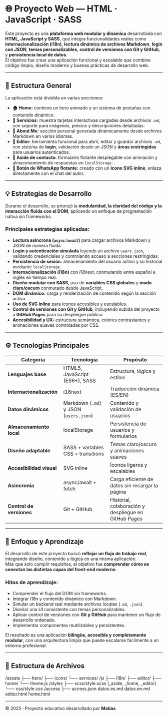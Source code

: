 # 🌐 Proyecto Web — HTML · JavaScript · SASS

Este proyecto es una **plataforma web modular y dinámica** desarrollada con **HTML, JavaScript y SASS**, que integra funcionalidades reales como **internacionalización (i18n)**, **lectura dinámica de archivos Markdown**, **login con JSON**, **temas personalizables**, **control de versiones con Git y GitHub**, y **persistencia local de datos**.  
El objetivo fue crear una aplicación funcional y escalable que combine código limpio, diseño moderno y buenas prácticas de desarrollo web.

---

## 🧭 Estructura General

La aplicación está dividida en varias secciones:

- **🏠 Home:** contiene un hero animado y un sistema de pestañas con contenido dinámico.  
- **💼 Servicios:** muestra tarjetas interactivas cargadas desde archivos `.md`, con soporte para imágenes, precios y descripciones detalladas.  
- **👤 About Me:** sección personal generada dinámicamente desde archivos Markdown en varios idiomas.  
- **📝 Editor:** herramienta funcional para abrir, editar y guardar archivos `.md`, con sistema de **login**, validación desde un JSON y **áreas restringidas** para usuarios autenticados.  
- **📨 Aside de contacto:** formulario flotante desplegable con animación y almacenamiento de respuestas en `localStorage`.  
- **💬 Botón de WhatsApp flotante:** creado con un **ícono SVG inline**, enlaza directamente con el chat del autor.

---

## 💡 Estrategias de Desarrollo

Durante el desarrollo, se priorizó la **modularidad, la claridad del código y la interacción fluida con el DOM**, aplicando un enfoque de programación nativa sin frameworks.

### Principales estrategias aplicadas:
- **Lectura asíncrona (`async/await`)** para cargar archivos Markdown y JSON de manera fluida.  
- **Login y autenticación simulada** leyendo un archivo `users.json`, validando credenciales y controlando acceso a secciones restringidas.  
- **Persistencia de sesión**: almacenamiento del usuario activo y su historial mediante `localStorage`.  
- **Internacionalización (i18n)** con *i18next*, conmutando entre español e inglés en tiempo real.  
- **Diseño modular con SASS**, uso de **variables CSS globales** y **modo claro/oscuro** conmutado desde JavaScript.  
- **DOM dinámico:** carga y renderización de contenido según la sección activa.  
- **Uso de SVG inline** para íconos accesibles y escalables.  
- **Control de versiones con Git y GitHub**, incluyendo subida del proyecto a **GitHub Pages** para su despliegue público.  
- **Accesibilidad y UX:** estructura semántica, colores contrastantes y animaciones suaves controladas por CSS.

---

## ⚙️ Tecnologías Principales

| Categoría | Tecnología | Propósito |
|------------|-------------|------------|
| **Lenguajes base** | HTML5, JavaScript (ES6+), SASS | Estructura, lógica y estilos |
| **Internacionalización** | i18next | Traducción dinámica (ES/EN) |
| **Datos dinámicos** | Markdown (`.md`) y JSON (`users.json`) | Contenido y validación de usuarios |
| **Almacenamiento local** | localStorage | Persistencia de usuarios y formularios |
| **Diseño adaptable** | SASS + variables CSS + transitions | Temas claro/oscuro y animaciones suaves |
| **Accesibilidad visual** | SVG inline | Íconos ligeros y escalables |
| **Asincronía** | async/await + fetch | Carga eficiente de datos sin recargar la página |
| **Control de versiones** | Git + GitHub | Historial, colaboración y despliegue en GitHub Pages |

---

## 🚀 Enfoque y Aprendizaje

El desarrollo de este proyecto buscó **reflejar un flujo de trabajo real**, integrando diseño, contenido y lógica en una misma aplicación.  
Más que solo cumplir requisitos, el objetivo fue **comprender cómo se conectan las distintas capas del front-end moderno**.

### Hitos de aprendizaje:
- Comprender el flujo del DOM sin frameworks.  
- Integrar i18n y contenido dinámico con Markdown.  
- Simular un backend real mediante archivos locales (`.md`, `.json`).  
- Diseñar una UI consistente con temas personalizables.  
- Aplicar control de versiones con **Git y GitHub** para mantener un flujo de desarrollo ordenado.  
- Implementar componentes reutilizables y persistentes.  

El resultado es una aplicación **bilingüe, accesible y completamente modular**, con una arquitectura limpia que puede escalarse fácilmente a un entorno profesional.

---

## 📁 Estructura de Archivos

/assets
├── hero/
├── icons/
└── services/
/js
├── i18n/
├── editor/
├── home/
└── theme.js
/styles
├── scss/style.scss (_aside, _home, _editor)
└── css/style.css
/access
├── access.json
datos.es.md
datos.en.md
editor.html
home.html


---

© 2025 · Proyecto educativo desarrollado por **Matías**